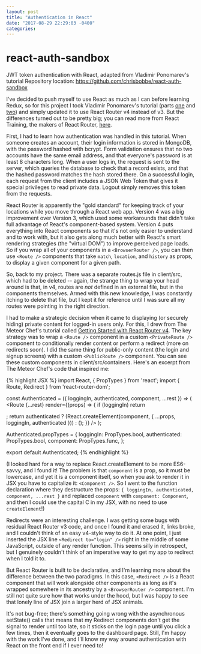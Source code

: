 ```yaml
---
layout: post
title: "Authentication in React"
date: "2017-08-29 22:29:03 -0400"
categories: 
---
```


# react-auth-sandbox
JWT token authentication with React, adapted from Vladimir Ponomarev's tutorial
Repository location: https://github.com/chrisbobbe/react-auth-sandbox

I've decided to push myself to use React as much as I can before learning Redux, so for this project I took Vladimir Ponomarev's tutorial (parts [one](https://vladimirponomarev.com/blog/authentication-in-react-apps-creating-components) and [two](https://vladimirponomarev.com/blog/authentication-in-react-apps-jwt)) and simply updated it to use React Router v4 instead of v3. But the differences turned out to be pretty big; you can read more from React Training, the makers of React Router, [here](https://reacttraining.com/react-router/).

First, I had to learn how authentication was handled in this tutorial. When someone creates an account, their login information is stored in MongoDB, with the password hashed with bcrypt. Form validation ensures that no two accounts have the same email address, and that everyone's password is at least 8 characters long. When a user logs in, the request is sent to the server, which queries the database to check that a record exists, and that the hashed password matches the hash stored there. On a successful login, each request from the client includes a JSON Web Token that gives it special privileges to read private data. Logout simply removes this token from the requests.

React Router is apparently the "gold standard" for keeping track of your locations while you move through a React web app. Version 4 was a big improvement over Version 3, which used some workarounds that didn't take full advantage of React's component-based system. Version 4 puts everything into React components so that it's not only easier to understand and to work with, but it also gets along much better with React's smart rendering strategies (the "virtual DOM") to improve perceived page loads. So if you wrap all of your components in a `<BrowserRouter />`, you can then use `<Route />` components that take `match`, `location`, and `history` as props, to display a given component for a given path.

So, back to my project. There was a separate routes.js file in client/src, which had to be deleted -- again, the strange thing to wrap your head around is that, in v4, routes are _not_ defined in an external file, but in the components themselves. Armed with this new knowledge, I was constantly itching to delete that file, but I kept it for reference until I was sure all my routes were pointing in the right direction.

I had to make a strategic decision when it came to displaying (or securely hiding) private content for logged-in users only. For this, I drew from The Meteor Chef's tutorial called [Getting Started with React Router v4](https://themeteorchef.com/tutorials/getting-started-with-react-router-v4). The key strategy was to wrap a `<Route />` component in a custom `<PrivateRoute />` component to conditionally render content or perform a redirect (more on redirects soon). I did the same thing for public-only content (the login and signup screens) with a custom `<PublicRoute />` component. You can see these custom components in client/src/containers. Here's an excerpt from The Meteor Chef's code that inspired me:

{% highlight JSX %}
import React, { PropTypes } from 'react';
import { Route, Redirect } from 'react-router-dom';

const Authenticated = ({ loggingIn, authenticated, component, ...rest }) => (
  <Route {...rest} render={(props) => {
    if (loggingIn) return <div></div>;
    return authenticated ?
      (React.createElement(component, { ...props, loggingIn, authenticated })) :
      (<Redirect to="/login" />);
  }} />
);

Authenticated.propTypes = {
  loggingIn: PropTypes.bool,
  authenticated: PropTypes.bool,
  component: PropTypes.func,
};

export default Authenticated;
{% endhighlight %}

(I looked hard for a way to replace React.createElement to be more ES6-savvy, and I found it! The problem is that `component` is a prop, so it must be lowercase, and yet it is a component itself, so when you ask to render it in JSX you have to capitalize it: `<Component />`. So I went to the function declaration where they destructure the props: `{ loggingIn, authenticated, component, ...rest }` and replaced `component` with `component: Component`, and then I could use the capital C in my JSX, with no need to use `createElement`!)

Redirects were an interesting challenge. I was getting some bugs with residual React Router v3 code, and once I found it and erased it, links broke, and I couldn't think of an easy v4-style way to do it. At one point, I just inserted the JSX line `<Redirect to="login" />` right in the middle of some JavaScript, outside of any render function. This seems silly in retrospect, but I genuinely couldn't think of an imperative way to get my app to redirect when I told it to.

But React Router is built to be declarative, and I'm learning more about the difference between the two paradigms. In this case, `<Redirect />` is a React component that will work alongside other components as long as it's wrapped somewhere in its ancestry by a `<BrowserRouter />` component. I'm still not quite sure how that works under the hood, but I was happy to see that lonely line of JSX join a larger herd of JSX animals.

It's not bug-free; there's something going wrong with the asynchronous setState() calls that means that my Redirect components don't get the signal to render until too late, so it sticks on the login page until you click a few times, then it eventually goes to the dashboard page. Still, I'm happy with the work I've done, and I'll know my way around authentication with React on the front end if I ever need to!
